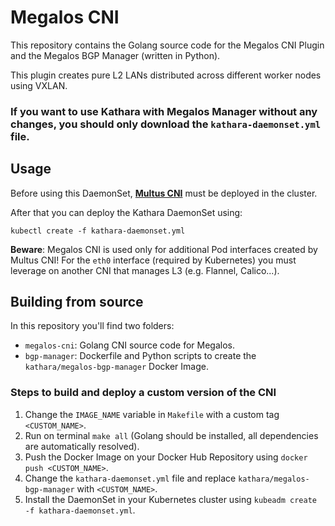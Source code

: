 # Megalos CNI

This repository contains the Golang source code for the Megalos CNI Plugin and the Megalos BGP Manager (written in Python).

This plugin creates pure L2 LANs distributed across different worker nodes using VXLAN.

### If you want to use Kathara with Megalos Manager without any changes, you should only download the `kathara-daemonset.yml` file.

## Usage

Before using this DaemonSet, [**Multus CNI**](https://github.com/intel/multus-cni) must be deployed in the cluster.

After that you can deploy the Kathara DaemonSet using:

`kubectl create -f kathara-daemonset.yml`

**Beware**: Megalos CNI is used only for additional Pod interfaces created by Multus CNI! For the `eth0` interface (required by Kubernetes) you must leverage on another CNI that manages L3 (e.g. Flannel, Calico...).

## Building from source

In this repository you'll find two folders:

- `megalos-cni`: Golang CNI source code for Megalos.
- `bgp-manager`: Dockerfile and Python scripts to create the `kathara/megalos-bgp-manager` Docker Image.

### Steps to build and deploy a custom version of the CNI

1. Change the `IMAGE_NAME` variable in `Makefile` with a custom tag `<CUSTOM_NAME>`.
2. Run on terminal `make all` (Golang should be installed, all dependencies are automatically resolved).
3. Push the Docker Image on your Docker Hub Repository using `docker push <CUSTOM_NAME>`.
4. Change the `kathara-daemonset.yml` file and replace `kathara/megalos-bgp-manager` with `<CUSTOM_NAME>`.
5. Install the DaemonSet in your Kubernetes cluster using `kubeadm create -f kathara-daemonset.yml`.
